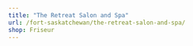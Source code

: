 ```yaml
---
title: "The Retreat Salon and Spa"
url: /fort-saskatchewan/the-retreat-salon-and-spa/
shop: Friseur
---
```

